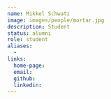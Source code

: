 ```yaml
---
name: Mikkel Schwatz
image: images/people/mortar.jpg
description: Student
status: alumni
role: student
aliases:
  - 
links: 
  home-page: 
  email: 
  github: 
  linkedin: 
---
```

